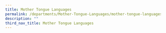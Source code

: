 ```yaml
---
title: Mother Tongue Languages
permalink: /departments/Mother-Tongue-Languages/mother-tongue-languages/
description: ""
third_nav_title: Mother Tongue Languages
---
```

